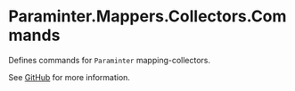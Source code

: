 # Paraminter.Mappers.Collectors.Commands

Defines commands for `Paraminter` mapping-collectors.

See [GitHub](https://github.com/Paraminter/Paraminter.Mappers.Collectors) for more information.